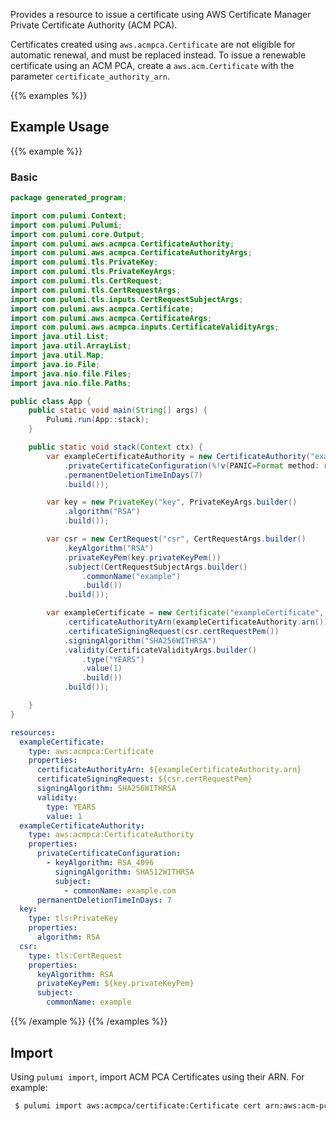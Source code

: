 Provides a resource to issue a certificate using AWS Certificate Manager Private Certificate Authority (ACM PCA).

Certificates created using `aws.acmpca.Certificate` are not eligible for automatic renewal,
and must be replaced instead.
To issue a renewable certificate using an ACM PCA, create a `aws.acm.Certificate`
with the parameter `certificate_authority_arn`.

{{% examples %}}
## Example Usage
{{% example %}}
### Basic

```java
package generated_program;

import com.pulumi.Context;
import com.pulumi.Pulumi;
import com.pulumi.core.Output;
import com.pulumi.aws.acmpca.CertificateAuthority;
import com.pulumi.aws.acmpca.CertificateAuthorityArgs;
import com.pulumi.tls.PrivateKey;
import com.pulumi.tls.PrivateKeyArgs;
import com.pulumi.tls.CertRequest;
import com.pulumi.tls.CertRequestArgs;
import com.pulumi.tls.inputs.CertRequestSubjectArgs;
import com.pulumi.aws.acmpca.Certificate;
import com.pulumi.aws.acmpca.CertificateArgs;
import com.pulumi.aws.acmpca.inputs.CertificateValidityArgs;
import java.util.List;
import java.util.ArrayList;
import java.util.Map;
import java.io.File;
import java.nio.file.Files;
import java.nio.file.Paths;

public class App {
    public static void main(String[] args) {
        Pulumi.run(App::stack);
    }

    public static void stack(Context ctx) {
        var exampleCertificateAuthority = new CertificateAuthority("exampleCertificateAuthority", CertificateAuthorityArgs.builder()        
            .privateCertificateConfiguration(%!v(PANIC=Format method: runtime error: invalid memory address or nil pointer dereference))
            .permanentDeletionTimeInDays(7)
            .build());

        var key = new PrivateKey("key", PrivateKeyArgs.builder()        
            .algorithm("RSA")
            .build());

        var csr = new CertRequest("csr", CertRequestArgs.builder()        
            .keyAlgorithm("RSA")
            .privateKeyPem(key.privateKeyPem())
            .subject(CertRequestSubjectArgs.builder()
                .commonName("example")
                .build())
            .build());

        var exampleCertificate = new Certificate("exampleCertificate", CertificateArgs.builder()        
            .certificateAuthorityArn(exampleCertificateAuthority.arn())
            .certificateSigningRequest(csr.certRequestPem())
            .signingAlgorithm("SHA256WITHRSA")
            .validity(CertificateValidityArgs.builder()
                .type("YEARS")
                .value(1)
                .build())
            .build());

    }
}
```
```yaml
resources:
  exampleCertificate:
    type: aws:acmpca:Certificate
    properties:
      certificateAuthorityArn: ${exampleCertificateAuthority.arn}
      certificateSigningRequest: ${csr.certRequestPem}
      signingAlgorithm: SHA256WITHRSA
      validity:
        type: YEARS
        value: 1
  exampleCertificateAuthority:
    type: aws:acmpca:CertificateAuthority
    properties:
      privateCertificateConfiguration:
        - keyAlgorithm: RSA_4096
          signingAlgorithm: SHA512WITHRSA
          subject:
            - commonName: example.com
      permanentDeletionTimeInDays: 7
  key:
    type: tls:PrivateKey
    properties:
      algorithm: RSA
  csr:
    type: tls:CertRequest
    properties:
      keyAlgorithm: RSA
      privateKeyPem: ${key.privateKeyPem}
      subject:
        commonName: example
```
{{% /example %}}
{{% /examples %}}

## Import

Using `pulumi import`, import ACM PCA Certificates using their ARN. For example:

```sh
 $ pulumi import aws:acmpca/certificate:Certificate cert arn:aws:acm-pca:eu-west-1:675225743824:certificate-authority/08319ede-83g9-1400-8f21-c7d12b2b6edb/certificate/a4e9c2aa4bcfab625g1b9136464cd3a
```
 